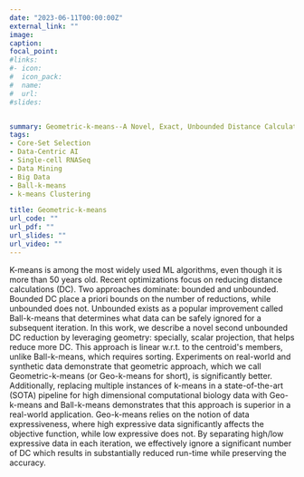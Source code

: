 ```yaml
---
date: "2023-06-11T00:00:00Z"
external_link: ""
image:
caption: 
focal_point: 
#links:
#- icon: 
#  icon_pack: 
#  name: 
#  url: 
#slides: 


summary: Geometric-k-means--A Novel, Exact, Unbounded Distance Calculation Reducing k-means
tags:
- Core-Set Selection
- Data-Centric AI
- Single-cell RNASeq
- Data Mining			
- Big Data
- Ball-k-means
- k-means Clustering

title: Geometric-k-means
url_code: ""
url_pdf: ""
url_slides: ""
url_video: ""
---
```

K-means is among the most widely used ML algorithms, even though it is more than 50 years old. Recent optimizations focus on reducing distance calculations (DC). Two approaches dominate: bounded and unbounded. Bounded DC place a priori bounds on the number of reductions, while unbounded does not. Unbounded exists as a popular improvement called Ball-k-means that determines what data can be safely ignored for a subsequent iteration. In this work, we describe a novel second unbounded DC reduction by leveraging geometry: specially, scalar projection, that helps reduce more DC. This approach is linear w.r.t. to the centroid's members, unlike Ball-k-means, which requires sorting. Experiments on real-world and synthetic data demonstrate that geometric approach, which we call Geometric-k-means (or Geo-k-means for short), is significantly better. Additionally, replacing multiple instances of k-means in a state-of-the-art (SOTA) pipeline for high dimensional computational biology data with Geo-k-means and Ball-k-means demonstrates that this approach is superior in a real-world application. Geo-k-means relies on the notion of data expressiveness, where high expressive data significantly affects the objective function, while low expressive does not. By separating high/low expressive data in each iteration, we effectively ignore a significant number of DC which results in substantially reduced run-time while preserving the accuracy.